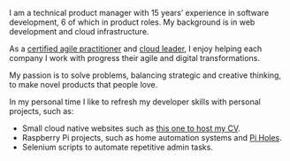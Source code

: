 I am a technical product manager with 15 years’ experience in software development, 6 of which in product roles. My background is in web development and cloud infrastructure.

As a [certified agile practitioner](https://www.youracclaim.com/badges/024777d4-200b-4730-b72b-fed99fdcdcaf/linked_in_profile) and [cloud leader](https://www.credential.net/d587f1d3-6734-441d-b7c3-8bddfe440e6e?key=0e630475717660fbeff8592143c0a2cdade8526b4351ba2349a0ab09af5f40e1), I enjoy helping each company I work with progress their agile and digital transformations.

My passion is to solve problems, balancing strategic and creative thinking, to make novel products that people love.

In my personal time I like to refresh my developer skills with personal projects, such as:
- Small cloud native websites such as [this one to host my CV](https://tomscv.azurewebsites.net/).
- Raspberry Pi projects, such as home automation systems and [Pi Holes](https://pi-hole.net/).
- Selenium scripts to automate repetitive admin tasks.